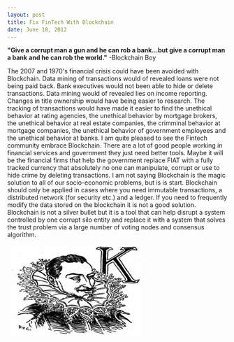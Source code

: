 ```yaml
---
layout: post
title: Fix FinTech With Blockchain
date: June 18, 2012
--- 
```


**"Give a corrupt man a gun and he can rob a bank...but give a corrupt man a bank**
**and he can rob the world."** -Blockchain Boy

The 2007 and 1970's financial crisis could have been avoided with Blockchain.  Data mining of transactions would of revealed loans were not being paid back. Bank executives would not been able to hide or delete transactions. Data mining would of revealed lies on income reporting. Changes in title ownership would have being easier to research. The tracking of transactions would have made it easier to find the unethical behavior at rating agencies, the unethical behavior by mortgage brokers, the unethical behavior at real estate companies, the crimminal behavior at mortgage companies, the unethical behavior of government employees and the unethical behavior at banks. I am quite pleased to see the Fintech community embrace Blockchain.  There are a lot of good people working in financial services and government they just need better tools. Maybe it will be the financial firms that help the government replace FIAT with a fully tracked currency that absolutely no one can manipulate, corrupt or use to hide crime by deleting transactions.
I am not saying Blockchain is the magic solution to all of our socio-economic problems, but is is start.  Blockchain should only be applied in cases where you need immutable transactions, a distributed network (for security etc.) and a ledger. If you need to frequently modify the data stored on the blockchain it is not a good solution.  Blockchain is not a silver bullet but it is a tool that can help disrupt a system controlled by one corrupt silo entity and replace it with a system that solves the trust problem via a large number of voting nodes and consensus algorithm.

![](../images/bankster_king.jpg)






